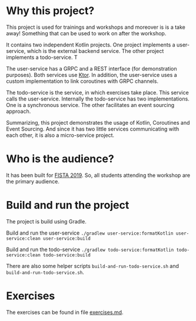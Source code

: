 # Why this project?
This project is used for trainings and workshops and moreover is is a take away! Something that 
can be used to work on after the workshop.

It contains two independent Kotlin projects. One project implements a user-service, which 
is the external backend service. The other project implements a todo-service. T

The user-service has a GRPC and a REST interface (for demonstration purposes). Both services 
use [Ktor](http://ktor.io). In addition, the user-service uses a custom implementation to link 
coroutines with GRPC channels.


The todo-service is the service, in which exercises take place. This service calls the user-service. Internally
the todo-service has two implementations. One is a synchronous service. The other facilitates an event sourcing 
approach.

Summarizing, this project demonstrates the usage of Kotlin, Coroutines and Event Sourcing. And since
it has two little services communicating with each other, it is also a micro-service project.

# Who is the audience?
It has been built for [FISTA 2019](https://fista.iscte-iul.pt/). So, all students attending the workshop
are the primary audience.

# Build and run the project
The project is build using Gradle. 

Build and run the user-service
`./gradlew user-service:formatKotlin user-service:clean user-service:build`

Build and run the todo-service
`./gradlew todo-service:formatKotlin todo-service:clean todo-service:build`

There are also some helper scripts `build-and-run-todo-service.sh` and `build-and-run-todo-service.sh`.


# Exercises
The exercises can be found in file [exercises.md]().